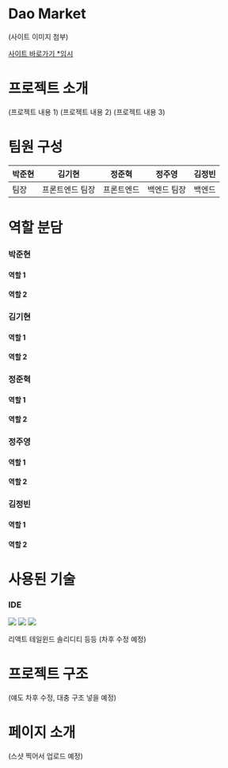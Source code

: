 # Dao Market
(사이트 이미지 첨부)

[사이트 바로가기 *임시](http://www.naver.com)


# 프로젝트 소개
(프로젝트 내용 1)
(프로젝트 내용 2)
(프로젝트 내용 3)

# 팀원 구성
|박준현|김기현|정준혁|정주영|김정빈|
|---|---|---|---|---|
|팀장|프론트엔드 팀장|프론트엔드|백엔드 팀장|백엔드|

# 역할 분담
### 박준현
#### 역할 1
#### 역할 2

### 김기현
#### 역할 1
#### 역할 2

### 정준혁
#### 역할 1
#### 역할 2

### 정주영
#### 역할 1
#### 역할 2

### 김정빈
#### 역할 1
#### 역할 2

# 사용된 기술
### IDE
<div align="left">
	<img src="https://img.shields.io/badge/visualstudiocode-007ACC?style=flat&logo=VisualStudio Code&logoColor=white" />
	<img src="https://img.shields.io/badge/crunchyroll-5B474D?style=flat&logo=Truffle&logoColor=white" />
	<img src="https://img.shields.io/badge/dpd-E4A562?style=flat&logo=Ganache&logoColor=white" />
</div>

리액트 테일윈드 솔리디티 등등 (차후 수정 예정)

# 프로젝트 구조
(얘도 차후 수정, 대충 구조 넣을 예정)

# 페이지 소개
(스샷 찍어서 업로드 예정)
